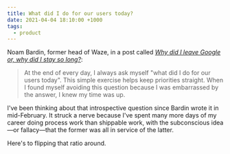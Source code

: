 ```yaml
---
title: What did I do for our users today?
date: 2021-04-04 18:10:00 +1000
tags:
  - product
---
```


Noam Bardin, former head of Waze, in a post called [_Why did I leave Google or, why did I stay so long?_](https://paygo.media/p/25171):

> At the end of every day, I always ask myself "what did I do for our users today". This simple exercise helps keep priorities straight. When I found myself avoiding this question because I was embarrassed by the answer, I knew my time was up.

I've been thinking about that introspective question since Bardin wrote it in mid-February. It struck a nerve because I've spent many more days of my career doing process work than shippable work, with the subconscious idea—or fallacy—that the former was all in service of the latter.

Here's to flipping that ratio around.
